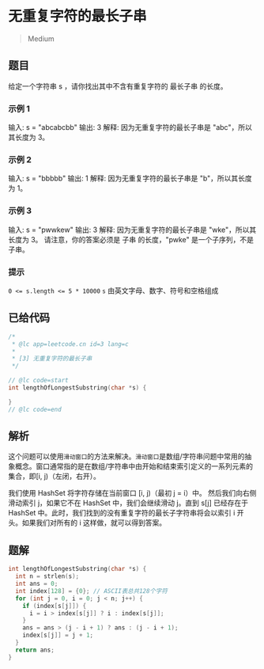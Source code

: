 # 无重复字符的最长子串

> Medium

## 题目

给定一个字符串 s ，请你找出其中不含有重复字符的 最长子串 的长度。

### 示例 1

输入: s = "abcabcbb"
输出: 3
解释: 因为无重复字符的最长子串是 "abc"，所以其长度为 3。

### 示例 2

输入: s = "bbbbb"
输出: 1
解释: 因为无重复字符的最长子串是 "b"，所以其长度为 1。

### 示例 3

输入: s = "pwwkew"
输出: 3
解释: 因为无重复字符的最长子串是 "wke"，所以其长度为 3。
请注意，你的答案必须是 子串 的长度，"pwke" 是一个子序列，不是子串。

### 提示

`0 <= s.length <= 5 * 10000`
`s` 由英文字母、数字、符号和空格组成

## 已给代码

```c
/*
 * @lc app=leetcode.cn id=3 lang=c
 *
 * [3] 无重复字符的最长子串
 */

// @lc code=start
int lengthOfLongestSubstring(char *s) {

}
// @lc code=end

```

## 解析

这个问题可以使用`滑动窗口`的方法来解决。`滑动窗口`是数组/字符串问题中常用的抽象概念。窗口通常指的是在数组/字符串中由开始和结束索引定义的一系列元素的集合，即[i, j)（左闭，右开）。

我们使用 HashSet 将字符存储在当前窗口 [i, j)（最初 j = i）中。 然后我们向右侧滑动索引 j，如果它不在 HashSet 中，我们会继续滑动 j。直到 s[j] 已经存在于 HashSet 中。此时，我们找到的没有重复字符的最长子字符串将会以索引 i 开头。如果我们对所有的 i 这样做，就可以得到答案。

## 题解

```c
int lengthOfLongestSubstring(char *s) {
  int n = strlen(s);
  int ans = 0;
  int index[128] = {0}; // ASCII表总共128个字符
  for (int j = 0, i = 0; j < n; j++) {
    if (index[s[j]]) {
      i = i > index[s[j]] ? i : index[s[j]];
    }
    ans = ans > (j - i + 1) ? ans : (j - i + 1);
    index[s[j]] = j + 1;
  }
  return ans;
}
```
